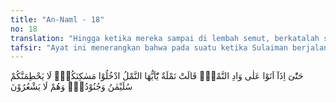 ```yaml
---
title: "An-Naml - 18"
no: 18
translation: "Hingga ketika mereka sampai di lembah semut, berkatalah seekor semut, “Wahai semut-semut! Masuklah ke dalam sarang-sarangmu, agar kamu tidak diinjak oleh Sulaiman dan bala tentaranya, sedangkan mereka tidak menyadari.”"
tafsir: "Ayat ini menerangkan bahwa pada suatu ketika Sulaiman berjalan dengan tentaranya pada suatu daerah, yang menurut Qatadah, merupakan suatu daerah di lembah Syam. Dalam keadaan yang demikian, tiba-tiba Sulaiman mendengar suara raja semut yang memerintahkan kepada rakyatnya agar segera memasuki liangnya masing-masing, agar tidak terinjak oleh Sulaiman dan bala tentaranya. Sulaiman dan tentaranya bisa menginjak mereka tanpa menyadarinya, karena semut makhluk yang amat kecil, sehingga Sulaiman dan bala tentaranya tidak melihatnya.\n\nAyat ini memperlihatkan adanya komunikasi di antara semut dan kehidupan sosial di bawah kepemimpinan rajanya. Penelitian mengungkapkan bahwa untuk melaksanakan kehidupan sosial yang sangat terorganisasi ini, semut mempunyai kemampuan komunikasi yang canggih. Di bagian kepala semut terdapat seperangkat alat peraba yang dapat mengenali sinyal kimia maupun visual. Otaknya terdiri atas sekitar setengah juta simpul syaraf, mempunyai mata yang berfungsi baik, dan sungut yang berfungsi sebagai hidung untuk mencium atau ujung jari untuk meraba. Tonjolan-tonjolan yang terletak di bawah mulutnya berfungsi sebagai pencecap. Sedang rambut-rambut yang ada di tubuhnya bereaksi terhadap sentuhan. \n\nWalaupun banyak organ yang dimiliki semut untuk berkomunikasi, namun komunikasi utama yang dilakukan adalah komunikasi kimiawi. Mereka berkomunikasi dengan menggunakan feromon, suatu senyawa kimia seperti hormon yang mengeluarkan bau dan dihasilkan oleh salah satu kelenjar di dalam tubuh semut itu. Dengan menggunakan hormon inilah semut berkomunikasi. Apabila seekor semut mengeluarkan feromon, maka semut lainnya akan menerimanya dengan cara mencium baunya atau menyentuhnya, dan bereaksi terhadapnya."
---
```


حَتّٰىٓ اِذَآ اَتَوْا عَلٰى وَادِ النَّمْلِۙ قَالَتْ نَمْلَةٌ يّٰٓاَيُّهَا النَّمْلُ ادْخُلُوْا مَسٰكِنَكُمْۚ  لَا يَحْطِمَنَّكُمْ سُلَيْمٰنُ وَجُنُوْدُهٗۙ وَهُمْ لَا يَشْعُرُوْنَ  
